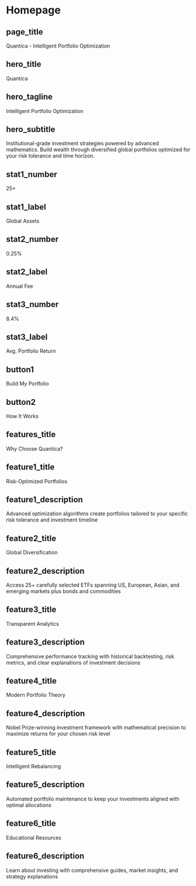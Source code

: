 # Homepage

## page_title
Quantica - Intelligent Portfolio Optimization

## hero_title
Quantica

## hero_tagline
Intelligent Portfolio Optimization

## hero_subtitle
Institutional-grade investment strategies powered by advanced mathematics. Build wealth through diversified global portfolios optimized for your risk tolerance and time horizon.

## stat1_number
25+

## stat1_label
Global Assets

## stat2_number
0.25%

## stat2_label
Annual Fee

## stat3_number
8.4%

## stat3_label
Avg. Portfolio Return

## button1
Build My Portfolio

## button2
How It Works

## features_title
Why Choose Quantica?

## feature1_title
Risk-Optimized Portfolios

## feature1_description
Advanced optimization algorithms create portfolios tailored to your specific risk tolerance and investment timeline

## feature2_title
Global Diversification

## feature2_description
Access 25+ carefully selected ETFs spanning US, European, Asian, and emerging markets plus bonds and commodities

## feature3_title
Transparent Analytics

## feature3_description
Comprehensive performance tracking with historical backtesting, risk metrics, and clear explanations of investment decisions

## feature4_title
Modern Portfolio Theory

## feature4_description
Nobel Prize-winning investment framework with mathematical precision to maximize returns for your chosen risk level

## feature5_title
Intelligent Rebalancing

## feature5_description
Automated portfolio maintenance to keep your investments aligned with optimal allocations

## feature6_title
Educational Resources

## feature6_description
Learn about investing with comprehensive guides, market insights, and strategy explanations